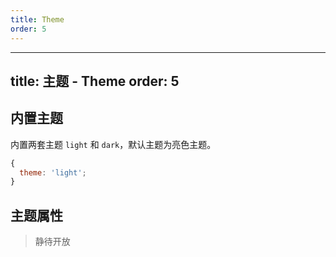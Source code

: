 ```yaml
---
title: Theme
order: 5
---
```


---
title: 主题 - Theme
order: 5
---

## 内置主题

内置两套主题 `light` 和 `dark`，默认主题为亮色主题。

```js
{
  theme: 'light';
}
```

## 主题属性

> 静待开放
